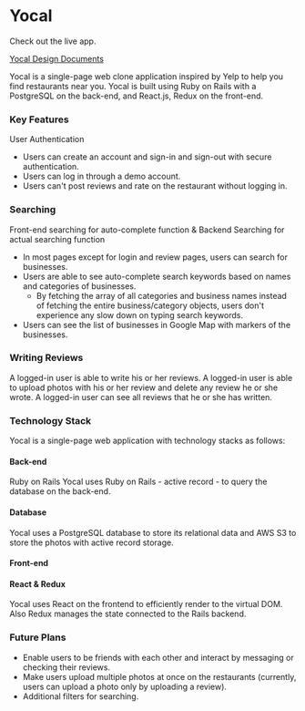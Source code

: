 # Yocal

Check out the live app.

[Yocal Design Documents](https://github.com/hkryucr/fsp-yocal/wiki)

Yocal is a single-page web clone application inspired by Yelp to help you find restaurants near you. Yocal is built using Ruby on Rails with a PostgreSQL on the back-end, and React.js, Redux on the front-end. 

### Key Features

User Authentication
- Users can create an account and sign-in and sign-out with secure authentication.
- Users can log in through a demo account.
- Users can't post reviews and rate on the restaurant without logging in.

### Searching
Front-end searching for auto-complete function & Backend Searching for actual searching function 
- In most pages except for login and review pages, users can search for businesses.
- Users are able to see auto-complete search keywords based on names and categories of businesses.
  - By fetching the array of all categories and business names instead of fetching the entire business/category objects, users don't experience any slow down on typing search keywords. 
- Users can see the list of businesses in Google Map with markers of the businesses.


### Writing Reviews
A logged-in user is able to write his or her reviews.
A logged-in user is able to upload photos with his or her review and delete any review he or she wrote.
A logged-in user can see all reviews that he or she has written.


### Technology Stack
Yocal is a single-page web application with technology stacks as follows: 

#### Back-end
Ruby on Rails 
Yocal uses Ruby on Rails - active record - to query the database on the back-end.
#### Database
Yocal uses a PostgreSQL database to store its relational data and AWS S3 to store the photos with active record storage.
 
#### Front-end
#### React & Redux
Yocal uses React on the frontend to efficiently render to the virtual DOM. Also Redux manages the state connected to the Rails backend. 

### Future Plans
- Enable users to be friends with each other and interact by messaging or checking their reviews.
- Make users upload multiple photos at once on the restaurants (currently, users can upload a photo only by uploading a review).
- Additional filters for searching.

